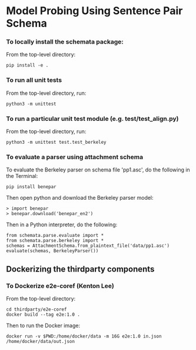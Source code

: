 # Model Probing Using Sentence Pair Schema

### To locally install the schemata package:

From the top-level directory:

    pip install -e .

### To run all unit tests

From the top-level directory, run: 
    
    python3 -m unittest

### To run a particular unit test module (e.g. test/test_align.py)

From the top-level directory, run:

    python3 -m unittest test.test_berkeley
 
### To evaluate a parser using attachment schema
 
To evaluate the Berkeley parser on schema file 'pp1.asc', do the following
in the Terminal:

    pip install benepar

Then open python and download the Berkeley parser model:

    > import benepar
    > benepar.download('benepar_en2')

Then in a Python interpreter, do the following:


    from schemata.parse.evaluate import * 
    from schemata.parse.berkeley import *
    schemas = AttachmentSchema.from_plaintext_file('data/pp1.asc')
    evaluate(schemas, BerkeleyParser())        


    
## Dockerizing the thirdparty components

### To Dockerize e2e-coref (Kenton Lee)

From the top-level directory:

    cd thirdparty/e2e-coref
    docker build --tag e2e:1.0 . 
    
Then to run the Docker image:

    docker run -v $PWD:/home/docker/data -m 16G e2e:1.0 in.json /home/docker/data/out.json
    





    